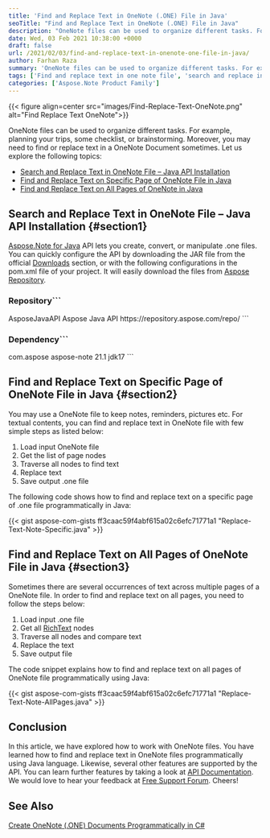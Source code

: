```yaml
---
title: 'Find and Replace Text in OneNote (.ONE) File in Java'
seoTitle: "Find and Replace Text in OneNote (.ONE) File in Java"
description: "OneNote files can be used to organize different tasks. For example, planning your trips, some checklist, or brainstorming. Moreover, you may need to find or replace text in a OneNote Document sometimes."
date: Wed, 03 Feb 2021 10:38:00 +0000
draft: false
url: /2021/02/03/find-and-replace-text-in-onenote-one-file-in-java/
author: Farhan Raza
summary: 'OneNote files can be used to organize different tasks. For example, planning your trips, some checklist, or brainstorming. Moreover, you may need to find or replace text in a OneNote Document sometimes.'
tags: ['Find and replace text in one note file', 'search and replace in onenote']
categories: ['Aspose.Note Product Family']
---
```




{{< figure align=center src="images/Find-Replace-Text-OneNote.png" alt="Find Replace Text OneNote">}}


OneNote files can be used to organize different tasks. For example, planning your trips, some checklist, or brainstorming. Moreover, you may need to find or replace text in a OneNote Document sometimes. Let us explore the following topics:

*   [Search and Replace Text in OneNote File – Java API Installation][1]
*   [Find and Replace Text on Specific Page of OneNote File in Java][2]
*   [Find and Replace Text on All Pages of OneNote in Java][3]

## Search and Replace Text in OneNote File – Java API Installation {#section1}

[Aspose.Note for Java][4] API lets you create, convert, or manipulate .one files. You can quickly configure the API by downloading the JAR file from the official [Downloads][5] section, or with the following configurations in the pom.xml file of your project. It will easily download the files from [Aspose Repository][6].

### Repository```
 <repositories>
    <repository>
        <id>AsposeJavaAPI</id>
        <name>Aspose Java API</name>
        <url>https://repository.aspose.com/repo/</url>
    </repository>
</repositories>
```

### Dependency```
 <dependencies>
    <dependency>
        <groupId>com.aspose</groupId>
        <artifactId>aspose-note</artifactId>
        <version>21.1</version>
        <classifier>jdk17</classifier>        
    </dependency>
</dependencies>
```

## Find and Replace Text on Specific Page of OneNote File in Java {#section2}

You may use a OneNote file to keep notes, reminders, pictures etc. For textual contents, you can find and replace text in OneNote file with few simple steps as listed below:

1.  Load input OneNote file
2.  Get the list of page nodes
3.  Traverse all nodes to find text
4.  Replace text
5.  Save output .one file

The following code shows how to find and replace text on a specific page of .one file programmatically in Java:

{{< gist aspose-com-gists ff3caac59f4abf615a02c6efc71771a1 "Replace-Text-Note-Specific.java" >}}

## Find and Replace Text on All Pages of OneNote File in Java {#section3}

Sometimes there are several occurrences of text across multiple pages of a OneNote file. In order to find and replace text on all pages, you need to follow the steps below:

1.  Load input .one file
2.  Get all [RichText][7] nodes
3.  Traverse all nodes and compare text
4.  Replace the text
5.  Save output file

The code snippet explains how to find and replace text on all pages of OneNote file programmatically using Java:

{{< gist aspose-com-gists ff3caac59f4abf615a02c6efc71771a1 "Replace-Text-Note-AllPages.java" >}}

## Conclusion

In this article, we have explored how to work with OneNote files. You have learned how to find and replace text in OneNote files programmatically using Java language. Likewise, several other features are supported by the API. You can learn further features by taking a look at [API Documentation][8]. We would love to hear your feedback at [Free Support Forum][9]. Cheers!

## See Also

[Create OneNote (.ONE) Documents Programmatically in C#][10]




[1]: #section1
[2]: #section2
[3]: #section3
[4]: https://products.aspose.com/note/java
[5]: https://releases.aspose.com/
[6]: https://repository.aspose.com/repo/com/aspose/aspose-note/
[7]: https://apireference.aspose.com/note/java/com.aspose.note/class-use/RichText
[8]: https://docs.aspose.com/note/java/
[9]: https://forum.aspose.com/c/note
[10]: https://blog.aspose.com/2020/05/08/create-onenote-files-add-images-tables-tags-to-onenote-file-using-csharp/





